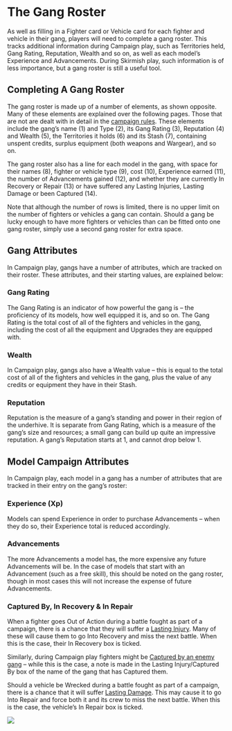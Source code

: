 # The Gang Roster

As well as filling in a Fighter card or Vehicle card for each fighter and vehicle in their gang, players will need to
complete a gang roster. This tracks additional information during Campaign play, such as Territories held, Gang
Rating, Reputation, Wealth and so on, as well as each model’s Experience and Advancements. During Skirmish
play, such information is of less importance, but a gang roster is still a useful tool.

## Completing A Gang Roster

The gang roster is made up of a number of elements, as
shown opposite. Many of these elements are explained
over the following pages. Those that are not are dealt
with in detail in the [campaign rules](/docs/category/the-dominion-campaign). These elements include the gang’s name (1) and Type (2), its Gang Rating (3), Reputation (4) and
Wealth (5), the Territories it holds (6) and its Stash (7), containing unspent credits, surplus equipment (both
weapons and Wargear), and so on.

The gang roster also has a line for each model in
the gang, with space for their names (8), fighter or
vehicle type (9), cost (10), Experience earned (11), the
number of Advancements gained (12), and whether
they are currently In Recovery or Repair (13) or have
suffered any Lasting Injuries, Lasting Damage or been
Captured (14).

Note that although the number of rows is limited, there
is no upper limit on the number of fighters or vehicles
a gang can contain. Should a gang be lucky enough to
have more fighters or vehicles than can be fitted onto
one gang roster, simply use a second gang roster for
extra space.

## Gang Attributes

In Campaign play, gangs have a number of attributes, which are tracked on their roster. These attributes, and
their starting values, are explained below:

### Gang Rating

The Gang Rating is an indicator of how powerful
the gang is – the proficiency of its models, how well
equipped it is, and so on. The Gang Rating is the total
cost of all of the fighters and vehicles in the gang,
including the cost of all the equipment and Upgrades
they are equipped with.

### Wealth

In Campaign play, gangs also have a Wealth value –
this is equal to the total cost of all of the fighters and
vehicles in the gang, plus the value of any credits or
equipment they have in their Stash.

### Reputation

Reputation is the measure of a gang’s standing and
power in their region of the underhive. It is separate
from Gang Rating, which is a measure of the gang’s
size and resources; a small gang can build up quite an
impressive reputation. A gang’s Reputation starts at 1, and cannot drop below 1.

## Model Campaign Attributes

In Campaign play, each model in a gang has a number
of attributes that are tracked in their entry on the
gang’s roster:

### Experience (Xp)

Models can spend Experience in order to purchase
Advancements – when they do so, their Experience
total is reduced accordingly.

### Advancements

The more Advancements a model has, the more
expensive any future Advancements will be. In the
case of models that start with an Advancement
(such as a free skill), this should be noted on the gang
roster, though in most cases this will not increase the
expense of future Advancements.

### Captured By, In Recovery & In Repair

When a fighter goes Out of Action during a battle
fought as part of a campaign, there is a chance that
they will suffer a [Lasting Injury](/docs/the-rules/resolve-hits#lasting-injuries). Many
of these will cause them to go Into Recovery and miss
the next battle. When this is the case, their In Recovery
box is ticked.

Similarly, during Campaign play fighters might be
[Captured by an enemy gang](/docs/the-rules/the-post-battle-sequence#being-captured) – while this
is the case, a note is made in the Lasting Injury/Captured
By box of the name of the gang that has Captured them.

Should a vehicle be Wrecked during a battle fought as
part of a campaign, there is a chance that it will suffer
[Lasting Damage](/docs/the-rules/resolve-hits-against-vehicles#lasting-damage). This may cause it to
go Into Repair and force both it and its crew to miss
the next battle. When this is the case, the vehicle’s
In Repair box is ticked.

![](gang-roster.jpg)
